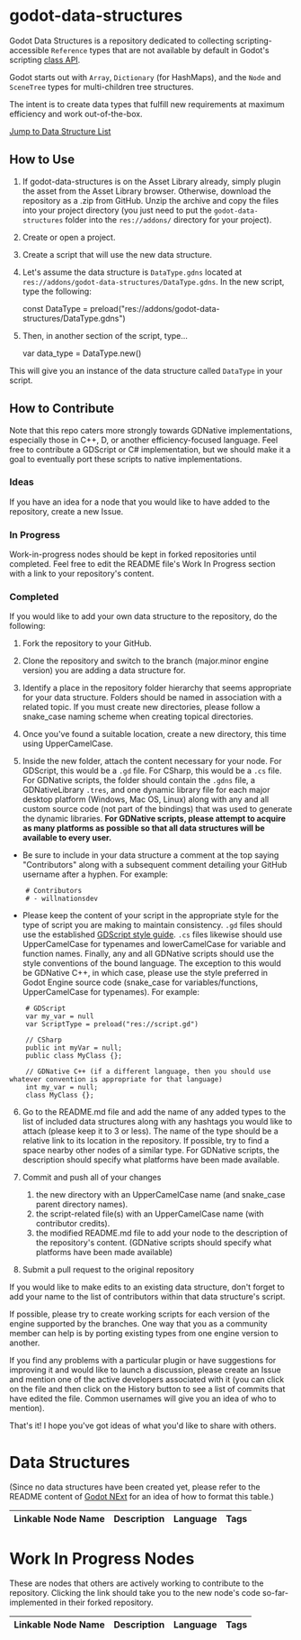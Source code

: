 # godot-data-structures
Godot Data Structures is a repository dedicated to collecting scripting-accessible `Reference` types that are not available by default in Godot's scripting [class API](http://docs.godotengine.org/en/latest/classes/index.html).

Godot starts out with `Array`, `Dictionary` (for HashMaps), and the `Node` and `SceneTree` types for multi-children tree structures. 

The intent is to create data types that fulfill new requirements at maximum efficiency and work out-of-the-box.

[Jump to Data Structure List](https://github.com/willnationsdev/godot-next#data-structures)

## How to Use

1. If godot-data-structures is on the Asset Library already, simply plugin the asset from the Asset Library browser. Otherwise, download the repository as a .zip from GitHub. Unzip the archive and copy the files into your project directory (you just need to put the `godot-data-structures` folder into the `res://addons/` directory for your project).

2. Create or open a project.

3. Create a script that will use the new data structure.

4. Let's assume the data structure is `DataType.gdns` located at `res://addons/godot-data-structures/DataType.gdns`. In the new script, type the following:

    const DataType = preload("res://addons/godot-data-structures/DataType.gdns")

5. Then, in another section of the script, type...

    var data_type = DataType.new()

This will give you an instance of the data structure called `DataType` in your script.

## How to Contribute

Note that this repo caters more strongly towards GDNative implementations, especially those in C++, D, or another efficiency-focused language. Feel free to contribute a GDScript or C# implementation, but we should make it a goal to eventually port these scripts to native implementations.

### Ideas
If you have an idea for a node that you would like to have added to the repository, create a new Issue.

### In Progress
Work-in-progress nodes should be kept in forked repositories until completed. Feel free to edit the README file's Work In Progress section with a link to your repository's content.

### Completed

If you would like to add your own data structure to the repository, do the following:

1. Fork the repository to your GitHub.

2. Clone the repository and switch to the branch (major.minor engine version) you are adding a data structure for.

3. Identify a place in the repository folder hierarchy that seems appropriate for your data structure. Folders should be named in association with a related topic. If you must create new directories, please follow a snake\_case naming scheme when creating topical directories.

4. Once you've found a suitable location, create a new directory, this time using UpperCamelCase.

5. Inside the new folder, attach the content necessary for your node. For GDScript, this would be a `.gd` file. For CSharp, this would be a `.cs` file. For GDNative scripts, the folder should contain the `.gdns` file, a GDNativeLibrary `.tres`, and one dynamic library file for each major desktop platform (Windows, Mac OS, Linux) along with any and all custom source code (not part of the bindings) that was used to generate the dynamic libraries. **For GDNative scripts, please attempt to acquire as many platforms as possible so that all data structures will be available to every user.**

- Be sure to include in your data structure a comment at the top saying "Contributors" along with a subsequent comment detailing your GitHub username after a hyphen. For example:
```
    # Contributors
    # - willnationsdev
```
- Please keep the content of your script in the appropriate style for the type of script you are making to maintain consistency. `.gd` files should use the established [GDScript style guide](http://docs.godotengine.org/en/latest/learning/scripting/gdscript/gdscript_styleguide.html). `.cs` files likewise should use UpperCamelCase for typenames and lowerCamelCase for variable and function names. Finally, any and all GDNative scripts should use the style conventions of the bound language. The exception to this would be GDNative C++, in which case, please use the style preferred in Godot Engine source code (snake\_case for variables/functions, UpperCamelCase for typenames). For example:
```
    # GDScript
    var my_var = null
    var ScriptType = preload("res://script.gd")

    // CSharp
    public int myVar = null;
    public class MyClass {};

    // GDNative C++ (if a different language, then you should use whatever convention is appropriate for that language)
    int my_var = null;
    class MyClass {};
```

6. Go to the README.md file and add the name of any added types to the list of included data structures along with any hashtags you would like to attach (please keep it to 3 or less). The name of the type should be a relative link to its location in the repository. If possible, try to find a space nearby other nodes of a similar type. For GDNative scripts, the description should specify what platforms have been made available.

7. Commit and push all of your changes

    1. the new directory with an UpperCamelCase name (and snake\_case parent directory names).
    2. the script-related file(s) with an UpperCamelCase name (with contributor credits).
    3. the modified README.md file to add your node to the description of the repository's content. (GDNative scripts should specify what platforms have been made available)

8. Submit a pull request to the original repository

If you would like to make edits to an existing data structure, don't forget to add your name to the list of contributors within that data structure's script.

If possible, please try to create working scripts for each version of the engine supported by the branches. One way that you as a community member can help is by porting existing types from one engine version to another.

If you find any problems with a particular plugin or have suggestions for improving it and would like to launch a discussion, please create an Issue and mention one of the active developers associated with it (you can click on the file and then click on the History button to see a list of commits that have edited the file. Common usernames will give you an idea of who to mention).

That's it! I hope you've got ideas of what you'd like to share with others.

# Data Structures

(Since no data structures have been created yet, please refer to the README content of [Godot NExt](https://github.com/willnationsdev/godot-next) for an idea of how to format this table.)

|Linkable Node Name|Description|Language|Tags
|-|-|-|-|

# Work In Progress Nodes

These are nodes that others are actively working to contribute to the repository. Clicking the link should take you to the new node's code so-far-implemented in their forked repository.

|Linkable Node Name|Description|Language|Tags
|-|-|-|-|

